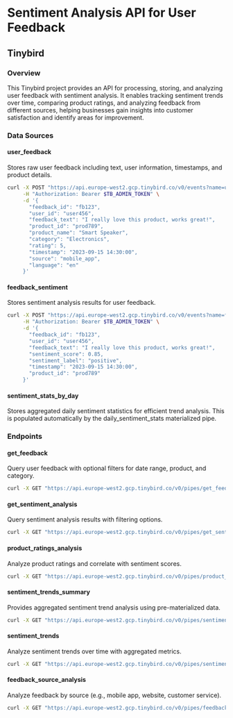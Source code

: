 
# Sentiment Analysis API for User Feedback

## Tinybird

### Overview
This Tinybird project provides an API for processing, storing, and analyzing user feedback with sentiment analysis. It enables tracking sentiment trends over time, comparing product ratings, and analyzing feedback from different sources, helping businesses gain insights into customer satisfaction and identify areas for improvement.

### Data Sources

#### user_feedback
Stores raw user feedback including text, user information, timestamps, and product details.

```bash
curl -X POST "https://api.europe-west2.gcp.tinybird.co/v0/events?name=user_feedback" \
     -H "Authorization: Bearer $TB_ADMIN_TOKEN" \
     -d '{
       "feedback_id": "fb123",
       "user_id": "user456",
       "feedback_text": "I really love this product, works great!",
       "product_id": "prod789",
       "product_name": "Smart Speaker",
       "category": "Electronics",
       "rating": 5,
       "timestamp": "2023-09-15 14:30:00",
       "source": "mobile_app",
       "language": "en"
     }'
```

#### feedback_sentiment
Stores sentiment analysis results for user feedback.

```bash
curl -X POST "https://api.europe-west2.gcp.tinybird.co/v0/events?name=feedback_sentiment" \
     -H "Authorization: Bearer $TB_ADMIN_TOKEN" \
     -d '{
       "feedback_id": "fb123",
       "user_id": "user456",
       "feedback_text": "I really love this product, works great!",
       "sentiment_score": 0.85,
       "sentiment_label": "positive",
       "timestamp": "2023-09-15 14:30:00",
       "product_id": "prod789"
     }'
```

#### sentiment_stats_by_day
Stores aggregated daily sentiment statistics for efficient trend analysis. This is populated automatically by the daily_sentiment_stats materialized pipe.

### Endpoints

#### get_feedback
Query user feedback with optional filters for date range, product, and category.

```bash
curl -X GET "https://api.europe-west2.gcp.tinybird.co/v0/pipes/get_feedback.json?start_date=2023-01-01%2000:00:00&end_date=2023-12-31%2023:59:59&product_id=prod789&token=$TB_ADMIN_TOKEN"
```

#### get_sentiment_analysis
Query sentiment analysis results with filtering options.

```bash
curl -X GET "https://api.europe-west2.gcp.tinybird.co/v0/pipes/get_sentiment_analysis.json?start_date=2023-01-01%2000:00:00&end_date=2023-12-31%2023:59:59&product_id=prod789&sentiment_label=positive&token=$TB_ADMIN_TOKEN"
```

#### product_ratings_analysis
Analyze product ratings and correlate with sentiment scores.

```bash
curl -X GET "https://api.europe-west2.gcp.tinybird.co/v0/pipes/product_ratings_analysis.json?start_date=2023-01-01%2000:00:00&end_date=2023-12-31%2023:59:59&category=Electronics&token=$TB_ADMIN_TOKEN"
```

#### sentiment_trends_summary
Provides aggregated sentiment trend analysis using pre-materialized data.

```bash
curl -X GET "https://api.europe-west2.gcp.tinybird.co/v0/pipes/sentiment_trends_summary.json?start_date=2023-01-01&end_date=2023-12-31&product_id=prod789&token=$TB_ADMIN_TOKEN"
```

#### sentiment_trends
Analyze sentiment trends over time with aggregated metrics.

```bash
curl -X GET "https://api.europe-west2.gcp.tinybird.co/v0/pipes/sentiment_trends.json?start_date=2023-01-01%2000:00:00&end_date=2023-12-31%2023:59:59&product_id=prod789&token=$TB_ADMIN_TOKEN"
```

#### feedback_source_analysis
Analyze feedback by source (e.g., mobile app, website, customer service).

```bash
curl -X GET "https://api.europe-west2.gcp.tinybird.co/v0/pipes/feedback_source_analysis.json?start_date=2023-01-01%2000:00:00&end_date=2023-12-31%2023:59:59&token=$TB_ADMIN_TOKEN"
```
